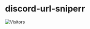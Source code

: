 # discord-url-sniperr

![Visitors](https://img.shields.io/endpoint?url=https%3A%2F%2Fhits.dwyl.com%2Ft64t%2Fdiscord-url-sniperr.json&style=flat&color=green&label=Visitors)
